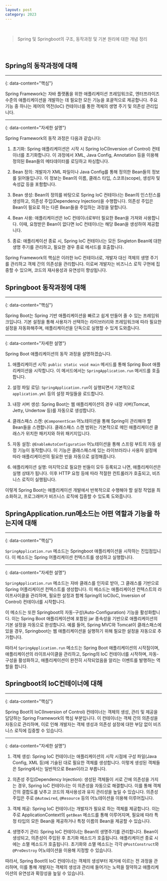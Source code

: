 ```yaml
---
layout: post
category: 2023
---
```


<br/>

> Spring 및 Springboot의 구조, 동작과정 및 기본 원리에 대한 개념 정리

<br/>

## Spring의 동작과정에 대해

---
{: data-content="핵심"}

Spring Framework는 자바 플랫폼을 위한 애플리케이션 프레임워크로, 엔터프라이즈 수준의 애플리케이션을 개발하는 데 필요한 모든 기능을 포괄적으로 제공합니다. 주요 기능 중 하나는 제어의 역전(IoC) 컨테이너를 통한 객체의 생명 주기 및 의존성 관리입니다.

---
{: data-content="자세한 설명"}

Spring Framework의 동작 과정은 다음과 같습니다:

1. 초기화: Spring 애플리케이션은 시작 시 Spring IoC(Inversion of Control) 컨테이너를 초기화합니다. 이 과정에서 XML, Java Config, Annotation 등을 이용해 정의된 Bean들의 메타데이터를 로딩하고 파싱합니다.

2. Bean 정의: 개발자가 XML 파일이나 Java Config를 통해 정의한 Bean들의 정보를 읽어들입니다. 이 정보는 Bean의 이름, 클래스 타입, 스코프(scope), 생성자 및 속성값 등을 포함합니다.

3. Bean 생성: Bean의 정의를 바탕으로 Spring IoC 컨테이너는 Bean의 인스턴스를 생성하고, 의존성 주입(Dependency Injection)을 수행합니다. 의존성 주입은 Bean이 필요로 하는 다른 Bean들을 주입하는 과정을 말합니다.

4. Bean 사용: 애플리케이션은 IoC 컨테이너로부터 필요한 Bean을 가져와 사용합니다. 이때, 요청받은 Bean이 없다면 IoC 컨테이너는 해당 Bean을 생성하여 제공합니다.

5. 종료: 애플리케이션 종료 시, Spring IoC 컨테이너는 모든 Singleton Bean에 대한 생명 주기를 관리하고, 필요한 경우 종료 메서드를 호출합니다.

Spring Framework의 핵심은 이러한 IoC 컨테이너로, 개발자 대신 객체의 생명 주기를 관리하고 객체 간의 의존성을 관리합니다. 이로써 개발자는 비즈니스 로직 구현에 집중할 수 있으며, 코드의 재사용성과 유연성이 향상됩니다.


## Springboot 동작과정에 대해

---
{: data-content="핵심"}

Spring Boot는 Spring 기반 애플리케이션을 빠르고 쉽게 만들어 줄 수 있는 프레임워크입니다. 기본 설정을 통해 사용자가 선택하는 라이브러리와 프레임워크에 따라 필요한 설정을 자동화해주며, 애플리케이션을 단독으로 실행할 수 있게 도와줍니다.

---
{: data-content="자세한 설명"}

Spring Boot 애플리케이션의 동작 과정을 설명하겠습니다.

1. 애플리케이션 시작: `public static void main` 메서드를 통해 Spring Boot 애플리케이션을 시작합니다. 이 메서드에서는 `SpringApplication.run` 메서드를 호출합니다.

2. 설정 파일 로딩: `SpringApplication.run`이 실행되면서 기본적으로 `application.yml` 등의 설정 파일들을 로드합니다.

3. 내장 서버 생성: Spring Boot는 웹 애플리케이션의 경우 내장 서버(Tomcat, Jetty, Undertow 등)를 자동으로 생성합니다.

4. 클래스패스 스캔: `@ComponentScan` 어노테이션을 통해 Spring이 관리해야 할 Bean들을 스캔합니다. 클래스패스 스캔 범위는 기본적으로 메인 애플리케이션 클래스가 위치한 패키지와 하위 패키지입니다.

5. 자동 설정: `@EnableAutoConfiguration` 어노테이션을 통해 스프링 부트의 자동 설정 기능이 동작합니다. 이 기능은 클래스패스에 있는 라이브러리나 사용자 설정에 따라 애플리케이션의 필요한 빈을 자동으로 설정해줍니다.

6. 애플리케이션 실행: 마지막으로 필요한 빈들이 모두 등록되고 나면, 애플리케이션은 실행 상태가 됩니다. 이후 HTTP 요청 등에 따라 적절한 컨트롤러가 호출되고, 비즈니스 로직이 실행됩니다.

이렇게 Spring Boot는 애플리케이션 개발에서 반복적으로 수행해야 할 설정 작업을 최소화하고, 프로그래머가 비즈니스 로직에 집중할 수 있도록 도와줍니다.


## SpringApplication.run메소드는 어떤 역할과 기능을 하는지에 대해

---
{: data-content="핵심"}

`SpringApplication.run` 메소드는 Springboot 애플리케이션을 시작하는 진입점입니다. 이 메소드는 Spring 어플리케이션 컨텍스트를 생성하고 실행합니다.

---
{: data-content="자세한 설명"}

`SpringApplication.run` 메소드는 자바 클래스를 인자로 받아, 그 클래스를 기반으로 Spring 어플리케이션 컨텍스트를 생성합니다. 이 메소드는 애플리케이션 컨텍스트의 라이프사이클을 관리하며, 필요한 설정과 함께 Spring의 IoC(IoC, Inversion of Control) 컨테이너를 시작합니다.

이 메소드는 또한 Springboot의 자동-구성(Auto-Configuration) 기능을 활성화합니다. 이는 Spring Boot 애플리케이션에 포함된 jar 종속성을 기반으로 애플리케이션의 기본 설정을 자동으로 완성합니다. 예를 들어, Spring MVC와 Tomcat이 클래스패스에 있을 경우, Springboot는 웹 애플리케이션을 실행하기 위해 필요한 설정을 자동으로 추가합니다.

따라서 `SpringApplication.run` 메소드는 Spring Boot 애플리케이션의 시작점이며, 애플리케이션의 라이프사이클을 관리하고, Spring의 IoC 컨테이너를 시작하며, 자동-구성을 활성화하고, 애플리케이션이 완전히 시작되었음을 알리는 이벤트를 발행하는 역할을 합니다.


## Springboot의 IoC컨테이너에 대해
---
{: data-content="핵심"}

Spring Boot의 IoC(Inversion of Control) 컨테이너는 객체의 생성, 관리 및 제공을 담당하는 Spring Framework의 핵심 부분입니다. 이 컨테이너는 객체 간의 의존성을 자동으로 관리하며, 이로 인해 개발자는 객체 생성과 의존성 설정에 대한 부담 없이 비즈니스 로직에 집중할 수 있습니다.

---
{: data-content="자세한 설명"}

1. 객체 생성: Spring IoC 컨테이너는 애플리케이션의 시작 시점에 구성 파일(Java Config, XML 등)에 기술된 대로 필요한 객체를 생성합니다. 이렇게 생성된 객체들은 Spring에서는 일반적으로 Bean이라고 부릅니다.

2. 의존성 주입(Dependency Injection): 생성된 객체들이 서로 간에 의존성을 가지는 경우, Spring IoC 컨테이너는 이 의존성을 자동으로 해결합니다. 이를 통해 객체 간의 결합도를 낮추고 코드의 재사용성과 유지 관리성을 높일 수 있습니다. 의존성 주입은 주로 `@Autowired`, `@Resource` 등의 어노테이션을 이용해 이루어집니다.

3. 객체 제공: Spring IoC 컨테이너는 개발자가 필요로 하는 객체를 제공합니다. 이는 주로 ApplicationContext의 `getBean` 메소드를 통해 이루어지며, 필요에 따라 특정 타입의 모든 Bean을 제공하거나 특정 이름의 Bean을 제공할 수 있습니다.

4. 생명주기 관리: Spring IoC 컨테이너는 Bean의 생명주기를 관리합니다. Bean이 생성되고, 의존성이 주입된 후 초기화 메소드가 호출됩니다. 애플리케이션 종료 시에는 소멸 메소드가 호출됩니다. 초기화와 소멸 메소드는 각각 `@PostConstruct`와 `@PreDestroy` 어노테이션을 이용해 지정할 수 있습니다.

따라서, Spring Boot의 IoC 컨테이너는 객체의 생성부터 제거에 이르는 전 과정을 관리하며, 이를 통해 개발자는 객체의 생성과 관리에 들어가는 노력을 절약하고 애플리케이션의 유연성과 확장성을 높일 수 있습니다.